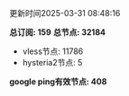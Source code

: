 更新时间2025-03-31 08:48:16

**总订阅: 159**
**总节点: 32184**
- vless节点: 11786
- hysteria2节点: 5

**google ping有效节点: 408**
